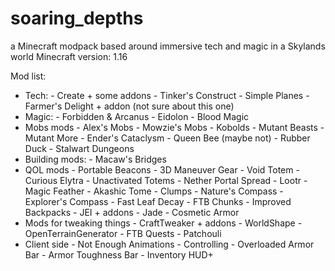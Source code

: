 # soaring_depths
a Minecraft modpack based around immersive tech and magic in a Skylands world
Minecraft version: 1.16

Mod list:
- Tech:
        - Create + some addons
        - Tinker's Construct
        - Simple Planes
        - Farmer's Delight + addon (not sure about this one)
- Magic:
        - Forbidden & Arcanus
        - Eidolon
        - Blood Magic
- Mobs mods
       - Alex's Mobs
       - Mowzie's Mobs
       - Kobolds
       - Mutant Beasts
       - Mutant More
       - Ender's Cataclysm
       - Queen Bee (maybe not)
       - Rubber Duck
       - Stalwart Dungeons
- Building mods:
       - Macaw's Bridges
- QOL mods
        - Portable Beacons
       - 3D Maneuver Gear
       - Void Totem
       - Curious Elytra
       - Unactivated Totems
      - Nether Portal Spread
       - Lootr
       - Magic Feather
       - Akashic Tome
       - Clumps
       - Nature's Compass
       - Explorer's Compass
       - Fast Leaf Decay
       - FTB Chunks
      - Improved Backpacks
      - JEI + addons
      - Jade
      - Cosmetic Armor
- Mods for tweaking things
      - CraftTweaker + addons
      - WorldShape
      - OpenTerrainGenerator
       - FTB Quests
      - Patchouli
- Client side
      - Not Enough Animations
      - Controlling
      - Overloaded Armor Bar
      - Armor Toughness Bar
      - Inventory HUD+ 
